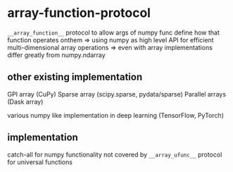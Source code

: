 # array-function-protocol
`__array_function__` protocol to allow args of numpy func 
define how that function operates onthem
=> using numpy as high level API for efficient multi-dimensional array operations
=> even with array implementations differ greatly from numpy.ndarray

## other existing implementation
GPI array (CuPy)
Sparse array (scipy.sparse, pydata/sparse)
Parallel arrays (Dask array)

various numpy like implementation in deep learning (TensorFlow, PyTorch)

## implementation
catch-all for numpy functionality not covered by `__array_ufunc__` protocol for universal functions




















